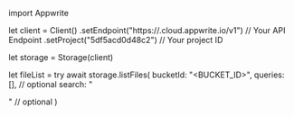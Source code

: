 import Appwrite

let client = Client()
    .setEndpoint("https://<REGION>.cloud.appwrite.io/v1") // Your API Endpoint
    .setProject("5df5acd0d48c2") // Your project ID

let storage = Storage(client)

let fileList = try await storage.listFiles(
    bucketId: "<BUCKET_ID>",
    queries: [], // optional
    search: "<SEARCH>" // optional
)


